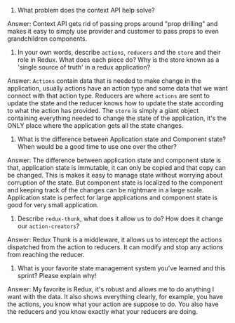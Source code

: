 1. What problem does the context API help solve?

Answer: Context API gets rid of passing props around "prop drilling" and makes it easy to simply use provider and customer to pass props to even grandchildren components.


1. In your own words, describe `actions`, `reducers` and the `store` and their role in Redux. What does each piece do? Why is the store known as a 'single source of truth' in a redux application?

Answer: `Actions` contain data that is needed to make change in the application, usually actions have an action type and some data that we want connect with that action type. Reducers are where `actions` are sent to update the state and the reducer knows how to update the state according to what the action has provided. The `store` is simply a giant object containing everything needed to change the state of the application, it's the ONLY place where the application gets all the state changes.


1. What is the difference between Application state and Component state? When would be a good time to use one over the other?

Answer: The difference between application state and component state is that, application state is immutable, it can only be copied and that copy can be changed. This is makes it easy to manage state without worrying about corruption of the state. But component state is localized to the component and keeping track of the changes can be nightmare in a large scale. Application state is perfect for large applications and component state is good for very small application.


1. Describe `redux-thunk`, what does it allow us to do? How does it change our `action-creators`?

Answer: Redux Thunk is a middleware, it allows us to intercept the actions dispatched from the action to reducers. It can modify and stop any actions from reaching the reducer.

1. What is your favorite state management system you've learned and this sprint? Please explain why!

Answer: My favorite is Redux, it's robust and allows me to do anything I want with the data. It also shows everything clearly, for example, you have the actions, you know what your action are suppose to do. You also have the reducers and you know exactly what your reducers are doing. 